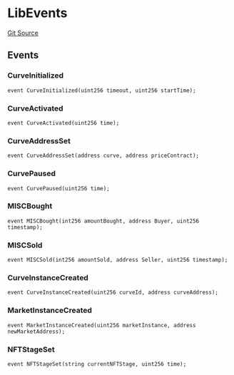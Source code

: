 # LibEvents
[Git Source](https://github.com/TamaraRingas/Misc-Bonding-Curves/blob/ff25700444f7f4c67d29f4a0a36244531dce36c7/src/libraries/LibEvents.sol)


## Events
### CurveInitialized

```solidity
event CurveInitialized(uint256 timeout, uint256 startTime);
```

### CurveActivated

```solidity
event CurveActivated(uint256 time);
```

### CurveAddressSet

```solidity
event CurveAddressSet(address curve, address priceContract);
```

### CurvePaused

```solidity
event CurvePaused(uint256 time);
```

### MISCBought

```solidity
event MISCBought(int256 amountBought, address Buyer, uint256 timestamp);
```

### MISCSold

```solidity
event MISCSold(int256 amountSold, address Seller, uint256 timestamp);
```

### CurveInstanceCreated

```solidity
event CurveInstanceCreated(uint256 curveId, address curveAddress);
```

### MarketInstanceCreated

```solidity
event MarketInstanceCreated(uint256 marketInstance, address newMarketAddress);
```

### NFTStageSet

```solidity
event NFTStageSet(string currentNFTStage, uint256 time);
```

